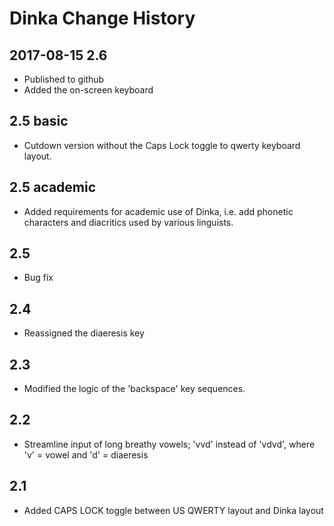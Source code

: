# Dinka Change History

## 2017-08-15 2.6
* Published to github
* Added the on-screen keyboard

## 2.5 basic 
* Cutdown version without the Caps Lock toggle to qwerty keyboard layout.

## 2.5 academic 
* Added requirements for academic use of Dinka, i.e. add phonetic characters and diacritics used by various linguists.

## 2.5 
* Bug fix

## 2.4 
* Reassigned the diaeresis key

## 2.3 
* Modified the logic of the 'backspace' key sequences.

## 2.2 
* Streamline input of long breathy vowels; 'vvd' instead of 'vdvd', where 'v' = vowel and 'd' = diaeresis

## 2.1 
* Added CAPS LOCK toggle between US QWERTY layout and Dinka layout
